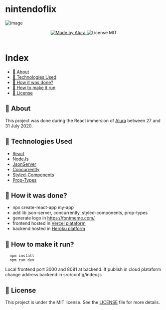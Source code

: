 # nintendoflix

![image](./resources/demo.gif)

<p align="center">
  <a href="https://www.alura.com.br/">
    <img alt="Made by Alura" src="https://img.shields.io/badge/Made%20By-Alura-blue">
  </a>
  <a>
    <img alt="License MIT" src="https://img.shields.io/badge/License-MIT-blue">
  <br><br>
</p>

# Index

  - [:bookmark: About](#bookmark-about)
  - [:rocket: Technologies Used](#rocket-technologies-used)
  - [:construction_worker:  How it was done?](#construction_worker)
  - [:electric_plug: How to make it run](#electric_plug)
  - [:memo: License](#memo-license)

<a id="about"></a>

## :bookmark: About

This project was done during the React immersion of [Alura](htts://alura.com.br) between 27 and 31 July 2020.

<a id="technologies-used"></a>

## :rocket: Technologies Used

- [React](https://pt-br.reactjs.org)
- [NodeJs](https://nodejs.org/en)
- [JsonServer](https://github.com/typicode/json-server)
- [Concurrently](https://github.com/kimmobrunfeldt/concurrently)
- [Styled-Components](https://github.com/styled-components/styled-components)
- [Prop-Types](https://github.com/facebook/prop-types)

<a id="construction_worker"></a>

## :construction_worker: How it was done?

- npx create-react-app my-app
- add lib json-server, concurrently, styled-components, prop-types
- generate logo in https://fontmeme.com/
- frontend hosted in [Vercel plataform](https://vercel.com)
- backend hosted in [Heroku platform](https://www.heroku.com)

<a id="electric_plug"></a>

## :electric_plug: How to make it run?

  ```
    npm install
    npm run dev
  ```
  
  Local frontend port 3000 and 8081 at backend.
  If publish in cloud plataform change address backend in src/config/index.js 
 
## :memo: License

This project is under the MIT license. See the [LICENSE](./LICENSE.md) file for more details.
